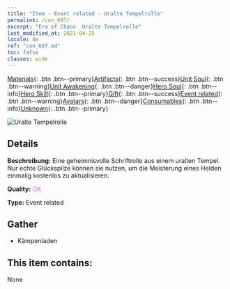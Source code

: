 ```yaml
---
title: "Item - Event related - Uralte Tempelrolle"
permalink: /con_697/
excerpt: "Era of Chaos  Uralte Tempelrolle"
last_modified_at: 2021-04-25
locale: de
ref: "con_697.md"
toc: false
classes: wide
---
```

 [Materials](/ItemsDE/){: .btn .btn--primary}[Artifacts](/ItemsDE/Artifacts/){: .btn .btn--success}[Unit Soul](/ItemsDE/UnitSoul/){: .btn .btn--warning}[Unit Awakening](/ItemsDE/UnitAwakening/){: .btn .btn--danger}[Hero Soul](/ItemsDE/HeroSoul/){: .btn .btn--info}[Hero Skill](/ItemsDE/HeroSkill/){: .btn .btn--primary}[Gift](/ItemsDE/Gift/){: .btn .btn--success}[Event related](/ItemsDE/Events/){: .btn .btn--warning}[Avatars](/ItemsDE/Avatars/){: .btn .btn--danger}[Consumables](/ItemsDE/Consumables/){: .btn .btn--info}[Unknown](/ItemsDE/Unknown/){: .btn .btn--primary}

 ![Uralte Tempelrolle](/images/t/i_373.png)

## Details
 **Beschreibung:** Eine geheimnisvolle Schriftrolle aus einem uralten Tempel. Nur echte Glückspilze können sie nutzen, um die Meisterung eines Helden einmalig kostenlos zu aktualisieren.

 **Quality:** <span style="color: #DA70D6">OK</span>

 **Type:** Event related

## Gather

*    Kämpenladen 

## This item contains:

  None

